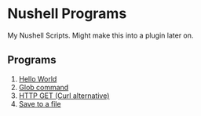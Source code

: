 # Nushell Programs

My Nushell Scripts. Might make this into a plugin later on.

## Programs

1. [Hello World](./hello_world.nu)
2. [Glob command](./glob_command.nu)
3. [HTTP GET (Curl alternative)](./http_get.nu)
4. [Save to a file](./save_to_file/save_to_file.nu)
